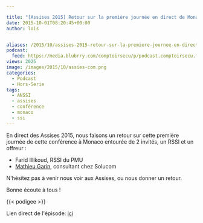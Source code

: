 ```yaml
---

title: "[Assises 2015] Retour sur la première journée en direct de Monaco"
date: 2015-10-01T08:20:45+00:00
author: lois


aliases: /2015/10/assises-2015-retour-sur-la-premiere-journee-en-direct-de-monaco/
podcast:
  feed: https://media.blubrry.com/comptoirsecu/p/podcast.comptoirsecu.fr/CSEC.HS06.2015-10-01.ASSISES2015_JOUR1.mp3
views: 2025
image: /images/2015/10/assies-com.png
categories:
  - Podcast
  - Hors-Serie
tags:
  - ANSSI
  - assises
  - conférence
  - monaco
  - ssi
---
```



En direct des Assises 2015, nous faisons un retour sur cette première journée de cette conférence à Monaco entourée de 2 invités, un RSSI et un offreur :

  * Farid Illikoud, RSSI du PMU
  * [Mathieu Garin](https://twitter.com/matthieugarin), consultant chez Solucom

N'hésitez pas à venir nous voir aux Assises, ou nous donner un retour.

Bonne écoute à tous !



{{< podigee >}}






Lien direct de l'épisode: [ici](http://podcast.comptoirsecu.fr/CSEC.HS06.2015-10-01.ASSISES2015_JOUR1.mp3)
